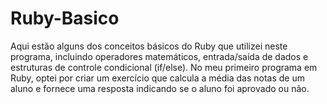 # Ruby-Basico
Aqui estão alguns dos conceitos básicos do Ruby que utilizei neste programa, incluindo operadores matemáticos, entrada/saída de dados e estruturas de controle condicional (if/else).
No meu primeiro programa em Ruby, optei por criar um exercício que calcula a média das notas de um aluno e fornece uma resposta indicando se o aluno foi aprovado ou não.


